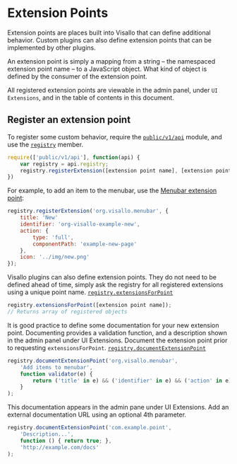 # Extension Points

Extension points are places built into Visallo that can define additional behavior. Custom plugins can also define extension points that can be implemented by other plugins.

An extension point is simply a mapping from a string – the namespaced extension point name – to a JavaScript object. What kind of object is defined by the consumer of the extension point.

All registered extension points are viewable in the admin panel, under `UI Extensions`, and in the table of contents in this document.

## Register an extension point

To register some custom behavior, require the [`public/v1/api`](../../javascript/module-public_v1_api.html) module, and use the [`registry`](../../javascript/module-registry.html) member.

```js
require(['public/v1/api'], function(api) {
    var registry = api.registry;
    registry.registerExtension([extension point name], [extension point object])
})
```

For example, to add an item to the menubar, use the [Menubar extension point](./menubar/index.md):

```js
registry.registerExtension('org.visallo.menubar', {
    title: 'New'
    identifier: 'org-visallo-example-new',
    action: {
        type: 'full',
        componentPath: 'example-new-page'
    },
    icon: '../img/new.png'
});
```

Visallo plugins can also define extension points. They do not need to be defined ahead of time, simply ask the registry for all registered extensions using a unique point name. [`registry.extensionsForPoint`](../../javascript/module-registry.html#.extensionsForPoint)

```js
registry.extensionsForPoint([extension point name]);
// Returns array of registered objects
```

It is good practice to define some documentation for your new extension point. Documenting provides a validation function, and a description shown in the admin panel under UI Extensions. Document the extension point prior to requesting `extensionsForPoint`. [`registry.documentExtensionPoint`](../../javascript/module-registry.html#.documentExtensionPoint)

```js
registry.documentExtensionPoint('org.visallo.menubar',
    'Add items to menubar',
    function validator(e) {
        return ('title' in e) && ('identifier' in e) && ('action' in e) && ('icon' in e);
    }
);
```

This documentation appears in the admin pane under UI Extensions. Add an external documentation URL using an optional 4th parameter.

```js
registry.documentExtensionPoint('com.example.point',
    'Description...',
    function () { return true; },
    'http://example.com/docs'
);
```


